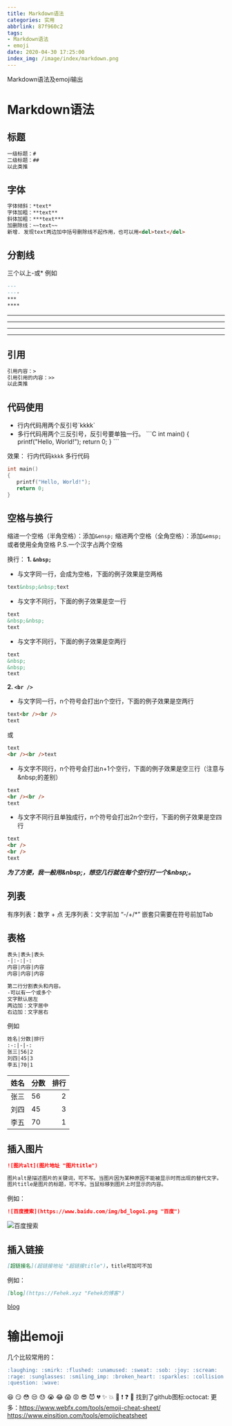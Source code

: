 ```yaml
---
title: Markdown语法
categories: 实用
abbrlink: 87f960c2
tags: 
- Markdown语法
- emoji
date: 2020-04-30 17:25:00
index_img: /image/index/markdown.png
---
```

Markdown语法及emoji输出
<!-- more -->

# Markdown语法
## 标题
```md
一级标题：#
二级标题：##
以此类推
```

## 字体
```md
字体倾斜：*text*
字体加粗：**text**
斜体加粗：***text***
加删除线：~~text~~ 
新增. 发现text两边加中括号删除线不起作用，也可以用<del>text</del>
```

## 分割线
三个以上\-或\*
例如
```md
---
----
***
****
```

---
----
***
****

## 引用　
```md
引用内容：>　　　
引用引用的内容：>>　
以此类推
```

## 代码使用
+ 行内代码用两个反引号\`kkkk\`
+ 多行代码用两个三反引号，反引号要单独一行。
\`\`\`C
int main()
{
   printf("Hello, World!");
   return 0;
}
\`\`\`

效果：
行内代码`kkkk`
多行代码
```c
int main()
{
   printf("Hello, World!");
   return 0;
}
```


## 空格与换行
缩进一个空格（半角空格）：添加`&ensp;`
缩进两个空格（全角空格）：添加`&emsp;`或者使用全角空格
P.S.一个汉字占两个空格

换行：
**1. `&nbsp;`**
- 与文字同一行，会成为空格，下面的例子效果是空两格
```html
text&nbsp;&nbsp;text
```
- 与文字不同行，下面的例子效果是空一行
```html
text
&nbsp;&nbsp;
text
```
- 与文字不同行，下面的例子效果是空两行
```html
text
&nbsp;
&nbsp;
text
```
**2. `<br />`**
- 与文字同一行，n个符号会打出n个空行，下面的例子效果是空两行
```html
text<br /><br />
text
```
或
```html
text
<br /><br />text
```
- 与文字不同行，n个符号会打出n+1个空行，下面的例子效果是空三行（注意与\&nbsp;的差别）
```html
text
<br /><br />
text
```
- 与文字不同行且单独成行，n个符号会打出2n个空行，下面的例子效果是空四行
```html
text
<br />
<br />
text
```
***为了方便，我一般用\&nbsp;，想空几行就在每个空行打一个\&nbsp;。***

## 列表
有序列表：数字 + 点
无序列表：文字前加 “-/+/\*”
嵌套只需要在符号前加Tab

## 表格
```markdown
表头|表头|表头
-|:-:|-:
内容|内容|内容
内容|内容|内容

第二行分割表头和内容。
-可以有一个或多个
文字默认居左
两边加：文字居中
右边加：文字居右
```
例如
```markdown
姓名|分数|排行
:-:|-|-:
张三|56|2
刘四|45|3
李五|70|1
```
姓名|分数|排行
:-:|-|-:
张三|56|2
刘四|45|3
李五|70|1

## 插入图片
```markdown
![图片alt](图片地址 "图片title")

图片alt是描述图片的关键词，可不写。当图片因为某种原因不能被显示时而出现的替代文字。
图片title是图片的标题，可不写。当鼠标移到图片上时显示的内容。
```
例如：
```markdown
![百度搜索](https://www.baidu.com/img/bd_logo1.png "百度")
```
![百度搜索](https://www.baidu.com/img/bd_logo1.png "百度")

## 插入链接
```markdown
[超链接名](超链接地址 "超链接title")，title可加可不加
```
例如：
```markdown
[blog](https://Fehek.xyz "Fehek的博客")
```
[blog](/https://Fehek.xyz "Fehek的博客")

# 输出emoji
几个比较常用的：
```markdown
:laughing: :smirk: :flushed: :unamused: :sweat: :sob: :joy: :scream:
:rage: :sunglasses: :smiling_imp: :broken_heart: :sparkles: :collision: :anger: :exclamation:
:question: :wave: 
```
:laughing: :smirk: :flushed: :unamused: :sweat: :sob: :joy: :scream:
:rage: :sunglasses: :smiling_imp: :broken_heart: :sparkles: :collision: :anger: :exclamation:
:question: :wave:
找到了github图标:octocat:
更多：https://www.webfx.com/tools/emoji-cheat-sheet/
https://www.einsition.com/tools/emojicheatsheet
